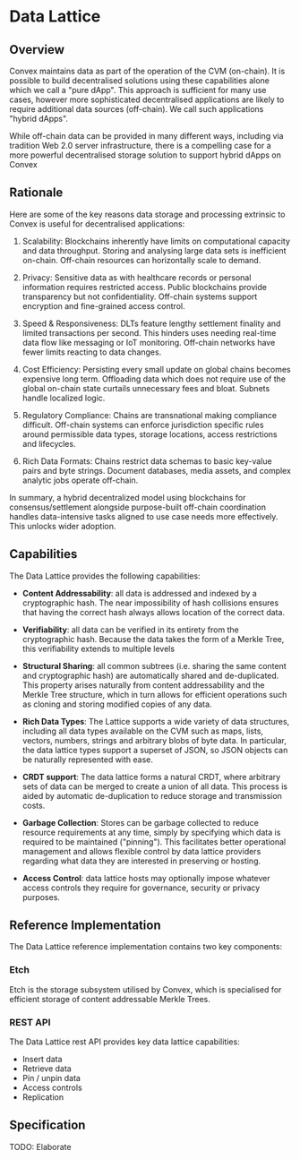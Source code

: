 # Data Lattice

## Overview 

Convex maintains data as part of the operation of the CVM (on-chain). It is possible to build decentralised solutions using these capabilities alone which we call a "pure dApp". This approach is sufficient for many use cases, however more sophisticated decentralised applications are likely to require additional data sources (off-chain). We call such applications "hybrid dApps".

While off-chain data can be provided in many different ways, including via tradition Web 2.0 server infrastructure, there is a compelling case for a more powerful decentralised storage solution to support hybrid dApps on Convex

## Rationale

Here are some of the key reasons data storage and processing extrinsic to Convex is useful for decentralised applications:

1. Scalability: Blockchains inherently have limits on computational capacity and data throughput. Storing and analysing large data sets is inefficient on-chain. Off-chain resources can horizontally scale to demand.

2. Privacy: Sensitive data as with healthcare records or personal information requires restricted access. Public blockchains provide transparency but not confidentiality. Off-chain systems support encryption and fine-grained access control.

3. Speed & Responsiveness: DLTs feature lengthy settlement finality and limited transactions per second. This hinders uses needing real-time data flow like messaging or IoT monitoring. Off-chain networks have fewer limits reacting to data changes. 

4. Cost Efficiency: Persisting every small update on global chains becomes expensive long term. Offloading data which does not require use of the global on-chain state curtails unnecessary fees and bloat. Subnets handle localized logic.

5. Regulatory Compliance: Chains are transnational making compliance difficult. Off-chain systems can enforce jurisdiction specific rules around permissible data types, storage locations, access restrictions and lifecycles.

6. Rich Data Formats: Chains restrict data schemas to basic key-value pairs and byte strings. Document databases, media assets, and complex analytic jobs operate off-chain.

In summary, a hybrid decentralized model using blockchains for consensus/settlement alongside purpose-built off-chain coordination handles data-intensive tasks aligned to use case needs more effectively. This unlocks wider adoption.

## Capabilities

The Data Lattice provides the following capabilities:

- **Content Addressability**: all data is addressed and indexed by a cryptographic hash. The near impossibility of hash collisions ensures that having the correct hash always allows location of the correct data.

- **Verifiability**: all data can be verified in its entirety from the cryptographic hash. Because the data takes the form of a Merkle Tree, this verifiability extends to multiple levels

- **Structural Sharing**: all common subtrees (i.e. sharing the same content and cryptographic hash) are automatically shared and de-duplicated. This property arises naturally from content addressability and the Merkle Tree structure, which in turn allows for efficient operations such as cloning and storing modified copies of any data.

- **Rich Data Types**: The Lattice supports a wide variety of data structures, including all data types available on the CVM such as maps, lists, vectors, numbers, strings and arbitrary blobs of byte data. In particular, the data lattice types support a superset of JSON, so JSON objects can be naturally represented with ease.

- **CRDT support**: The data lattice forms a natural CRDT, where arbitrary sets of data can be merged to create a union of all data. This process is aided by automatic de-duplication to reduce storage and transmission costs.

- **Garbage Collection**: Stores can be garbage collected to reduce resource requirements at any time, simply by specifying which data is required to be maintained ("pinning"). This facilitates better operational management and allows flexible control by data lattice providers regarding what data they are interested in preserving or hosting.

- **Access Control**: data lattice hosts may optionally impose whatever access controls they require for governance, security or privacy purposes.

## Reference Implementation

The Data Lattice reference implementation contains two key components:

### Etch

Etch is the storage subsystem utilised by Convex, which is specialised for efficient storage of content addressable Merkle Trees. 

### REST API

The Data Lattice rest API provides key data lattice capabilities:

- Insert data
- Retrieve data
- Pin / unpin data
- Access controls
- Replication

## Specification

TODO: Elaborate

